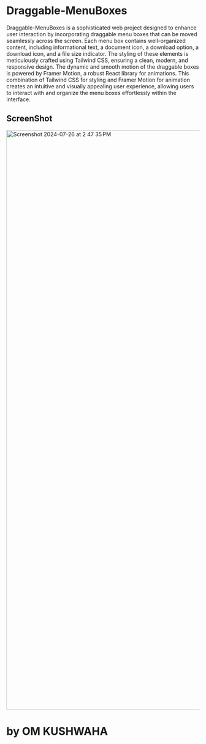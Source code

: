 # Draggable-MenuBoxes

Draggable-MenuBoxes is a sophisticated web project designed to enhance user interaction by incorporating draggable menu boxes that can be moved seamlessly across the screen. Each menu box contains well-organized content, including informational text, a document icon, a download option, a download icon, and a file size indicator. The styling of these elements is meticulously crafted using Tailwind CSS, ensuring a clean, modern, and responsive design. The dynamic and smooth motion of the draggable boxes is powered by Framer Motion, a robust React library for animations. This combination of Tailwind CSS for styling and Framer Motion for animation creates an intuitive and visually appealing user experience, allowing users to interact with and organize the menu boxes effortlessly within the interface. 

<h2>ScreenShot</h2>
<img width="1512" alt="Screenshot 2024-07-26 at 2 47 35 PM" src="https://github.com/user-attachments/assets/54e530e2-feb3-4fe8-9f6c-d7c18f61700c">


# by OM KUSHWAHA
